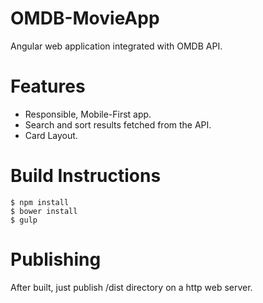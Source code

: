 # OMDB-MovieApp
Angular web application integrated with OMDB API.

# Features
- Responsible, Mobile-First app.
- Search and sort results fetched from the API.
- Card Layout.

# Build Instructions
```
$ npm install
$ bower install
$ gulp
```
# Publishing
After built, just publish /dist directory on a http web server.

